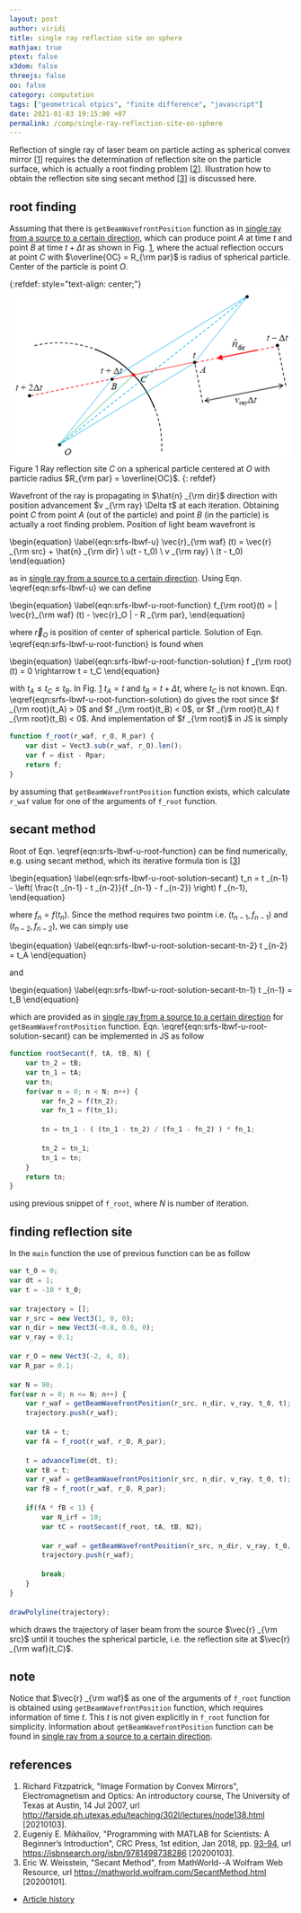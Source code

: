```yaml
---
layout: post
author: viridi
title: single ray reflection site on sphere
mathjax: true
ptext: false
x3dom: false
threejs: false
oo: false
category: computation
tags: ["geometrical otpics", "finite difference", "javascript"]
date: 2021-01-03 19:15:00 +07
permalink: /comp/single-ray-reflection-site-on-sphere
---
```

Reflection of single ray of laser beam on particle acting as spherical convex mirror [[1](#ref1)] requires the determination of reflection site on the particle surface, which is actually a root finding problem [[2](#ref2)]. Illustration how to obtain the reflection site sing secant method [[3](#ref3)] is discussed here.


## root finding
Assuming that there is `getBeamWavefrontPosition` function as in [single ray from a source to a certain direction](/comp/single-ray-source-direction), which can produce point $A$ at time $t$ and point $B$ at time $t + \Delta t$ as shown in Fig. <a href="#fig:srfs-ray-reflection-site">1</a>, where the actual reflection occurs at point $C$ with $\overline{OC} = R_{\rm par}$ is radius of spherical particle. Center of the particle is point $O$.

{:refdef: style="text-align: center;"}
![..](/assets/img/comp/ray-reflection-sphere.png)
<br />
Figure <a name="fig:srfs-ray-reflection-site">1</a> Ray reflection site $C$ on a spherical particle centered at $O$ with particle radius $R_{\rm par} = \overline{OC}$.
{: refdef}

Wavefront of the ray is propagating in $\hat{n} _{\rm dir}$ direction with position advancement $v _{\rm ray} \Delta t$ at each iteration. Obtaining point $C$ from point $A$ (out of the particle) and point $B$ (in the particle) is actually a root finding problem. Position of light beam wavefront is

\begin{equation}
\label{eqn:srfs-lbwf-u}
\vec{r}_{\rm waf} (t) = \vec{r} _{\rm src} +  \hat{n} _{\rm dir} \ u(t - t_0) \ v _{\rm ray} \ (t - t_0)
\end{equation}

as in [single ray from a source to a certain direction](/comp/single-ray-source-direction). Using Eqn. \eqref{eqn:srfs-lbwf-u} we can define

\begin{equation}
\label{eqn:srfs-lbwf-u-root-function}
f_{\rm root}(t) = \| \vec{r}_{\rm waf} (t) - \vec{r}_O \| - R _{\rm par},
\end{equation}

where $\vec{r}_O$ is position of center of spherical particle. Solution of Eqn. \eqref{eqn:srfs-lbwf-u-root-function} is found when

\begin{equation}
\label{eqn:srfs-lbwf-u-root-function-solution}
f _{\rm root}(t) = 0 \rightarrow t = t_C
\end{equation}

with $t_A \le t_C \le t_B$. In Fig. <a href="#fig:srfs-ray-reflection-site">1</a> $t_A = t$ and $t_B = t + \Delta t$, where $t_C$ is not known. Eqn. \eqref{eqn:srfs-lbwf-u-root-function-solution} do gives the root since $f _{\rm root}(t_A) > 0$ and $f _{\rm root}(t_B) < 0$, or $f _{\rm root}(t_A) f _{\rm root}(t_B) < 0$. And implementation of $f _{\rm root}$ in JS is simply

```javascript
function f_root(r_waf, r_O, R_par) {
	var dist = Vect3.sub(r_waf, r_O).len();
	var f = dist - Rpar;
	return f;
}
```

by assuming that `getBeamWavefrontPosition` function exists, which calculate `r_waf` value for one of the arguments of `f_root` function.


## secant method
Root of Eqn. \eqref{eqn:srfs-lbwf-u-root-function} can be find numerically, e.g. using secant method, which its iterative formula tion is  [[3](#ref3)]

\begin{equation}
\label{eqn:srfs-lbwf-u-root-solution-secant}
t_n = t _{n-1} - \left( \frac{t _{n-1} - t _{n-2}}{f _{n-1} - f _{n-2}} \right) f _{n-1},
\end{equation}

where $f_n = f(t_n)$. Since the method requires two pointm i.e. $(t _{n-1}, f _{n-1})$ and $(t _{n-2}, f _{n-2})$, we can simply use 

\begin{equation}
\label{eqn:srfs-lbwf-u-root-solution-secant-tn-2}
t _{n-2} = t_A
\end{equation}

and

\begin{equation}
\label{eqn:srfs-lbwf-u-root-solution-secant-tn-1}
t _{n-1} = t_B
\end{equation}

which are provided as in [single ray from a source to a certain direction](/comp/single-ray-source-direction) for `getBeamWavefrontPosition` function. Eqn. \eqref{eqn:srfs-lbwf-u-root-solution-secant} can be implemented in JS as follow

```javascript
function rootSecant(f, tA, tB, N) {
	var tn_2 = tB;
	var tn_1 = tA;
	var tn;
	for(var n = 0; n < N; n++) {
		var fn_2 = f(tn_2);
		var fn_1 = f(tn_1);
		
		tn = tn_1 - ( (tn_1 - tn_2) / (fn_1 - fn_2) ) * fn_1;
		
		tn_2 = tn_1;
		tn_1 = tn;
	}
	return tn;
}
```

using previous snippet of `f_root`, where $N$ is number of iteration.


## finding reflection site
In the `main` function the use of previous function can be as follow

```javascript
var t_0 = 0;
var dt = 1;
var t = -10 * t_0;

var trajectory = [];
var r_src = new Vect3(1, 0, 0);
var n_dir = new Vect3(-0.8, 0.6, 0);
var v_ray = 0.1;

var r_O = new Vect3(-2, 4, 0);
var R_par = 0.1;

var N = 90;
for(var n = 0; n <= N; n++) {
	var r_waf = getBeamWavefrontPosition(r_src, n_dir, v_ray, t_0, t);
	trajectory.push(r_waf);
	
	var tA = t;
	var fA = f_root(r_waf, r_O, R_par);
	
	t = advanceTime(dt, t);
	var tB = t;
	var r_waf = getBeamWavefrontPosition(r_src, n_dir, v_ray, t_0, t);
	var fB = f_root(r_waf, r_O, R_par);
	
	if(fA * fB < 1) {
		var N_irf = 10;
		var tC = rootSecant(f_root, tA, tB, N2);
		
		var r_waf = getBeamWavefrontPosition(r_src, n_dir, v_ray, t_0, tC);
		trajectory.push(r_waf);
		
		break;
	}
}

drawPolyline(trajectory);
```

which draws the trajectory of laser beam from the source $\vec{r} _{\rm src}$ until it touches the spherical particle, i.e. the reflection site at $\vec{r} _{\rm waf}(t_C)$.


## note
Notice that $\vec{r} _{\rm waf}$ as one of the arguments of `f_root` function is obtained using `getBeamWavefrontPosition` function, which requires information of time $t$. This $t$ is not given explicitly in `f_root` function for simplicity. Information about `getBeamWavefrontPosition` function can be found in [single ray from a source to a certain direction](/comp/single-ray-source-direction).


## references
1. <a name="ref1"></a>Richard Fitzpatrick, "Image Formation by Convex Mirrors", Electromagnetism and Optics: An introductory course, The University of Texas at Austin, 14 Jul 2007, url <http://farside.ph.utexas.edu/teaching/302l/lectures/node138.html> [20210103].
2. <a name="ref2"></a>Eugeniy E. Mikhailov, "Programming with MATLAB for Scientists: A Beginner’s Introduction", CRC Press, 1st edition, Jan 2018, pp. [93-94](http://physics.wm.edu/~evmik/classes/matlab_book/ch_root_finding/ch_root_finding.pdf), url <https://isbnsearch.org/isbn/9781498738286>  [20200103].
3. <a name="ref3"></a>Eric W. Weisstein, "Secant Method", from MathWorld--A Wolfram Web Resource, url <https://mathworld.wolfram.com/SecantMethod.html> [20200101].

+ [Article history](https://github.com/butiran/butiran.github.io/commits/master/_posts/comp/2021-01-03-single-ray-reflection-site-on-sphere.md)
